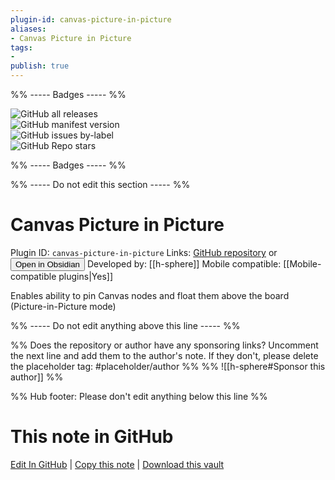 ```yaml
---
plugin-id: canvas-picture-in-picture
aliases:
- Canvas Picture in Picture
tags: 
- 
publish: true
---
```


%% ----- Badges ----- %%

![GitHub all releases](https://img.shields.io/github/downloads/h-sphere/obsidian-canvas-picture-in-picture/total?color=573E7A&logo=github&style=for-the-badge)   
![GitHub manifest version](https://img.shields.io/github/manifest-json/v/h-sphere/obsidian-canvas-picture-in-picture?color=573E7A&logo=github&style=for-the-badge)   
![GitHub issues by-label](https://img.shields.io/github/issues/h-sphere/obsidian-canvas-picture-in-picture/help%20wanted?color=573E7A&logo=github&style=for-the-badge)   
![GitHub Repo stars](https://img.shields.io/github/stars/h-sphere/obsidian-canvas-picture-in-picture?color=573E7A&logo=github&style=for-the-badge)

%% ----- Badges ----- %%

%% ----- Do not edit this section ----- %%

# Canvas Picture in Picture

Plugin ID: `canvas-picture-in-picture`
Links: [GitHub repository](https://github.com/h-sphere/obsidian-canvas-picture-in-picture) or [<button id=HH>Open in Obsidian</button>](obsidian://show-plugin?id=canvas-picture-in-picture)
Developed by: [[h-sphere]]
Mobile compatible: [[Mobile-compatible plugins|Yes]]

Enables ability to pin Canvas nodes and float them above the board (Picture-in-Picture mode)

%% ----- Do not edit anything above this line ----- %% 

%% Does the repository or author have any sponsoring links? Uncomment the next line and add them to the author's note. If they don't, please delete the placeholder tag: #placeholder/author %%
%% ![[h-sphere#Sponsor this author]] %%

%% Hub footer: Please don't edit anything below this line %%

# This note in GitHub

<span class="git-footer">[Edit In GitHub](https://github.dev/obsidian-community/obsidian-hub/blob/main/02%20-%20Community%20Expansions/02.05%20All%20Community%20Expansions/Plugins/canvas-picture-in-picture.md "git-hub-edit-note") | [Copy this note](https://raw.githubusercontent.com/obsidian-community/obsidian-hub/main/02%20-%20Community%20Expansions/02.05%20All%20Community%20Expansions/Plugins/canvas-picture-in-picture.md "git-hub-copy-note") | [Download this vault](https://github.com/obsidian-community/obsidian-hub/archive/refs/heads/main.zip "git-hub-download-vault") </span>
